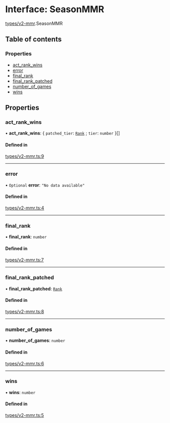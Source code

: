 # Interface: SeasonMMR

[types/v2-mmr](../modules/types_v2_mmr.md).SeasonMMR

## Table of contents

### Properties

- [act\_rank\_wins](types_v2_mmr.SeasonMMR.md#act_rank_wins)
- [error](types_v2_mmr.SeasonMMR.md#error)
- [final\_rank](types_v2_mmr.SeasonMMR.md#final_rank)
- [final\_rank\_patched](types_v2_mmr.SeasonMMR.md#final_rank_patched)
- [number\_of\_games](types_v2_mmr.SeasonMMR.md#number_of_games)
- [wins](types_v2_mmr.SeasonMMR.md#wins)

## Properties

### act\_rank\_wins

• **act\_rank\_wins**: { `patched_tier`: [`Rank`](../modules/types_general.md#rank) ; `tier`: `number`  }[]

#### Defined in

[types/v2-mmr.ts:9](https://github.com/jameslinimk/unofficial-valorant-api/blob/c148ced/package/src/types/v2-mmr.ts#L9)

___

### error

• `Optional` **error**: ``"No data available"``

#### Defined in

[types/v2-mmr.ts:4](https://github.com/jameslinimk/unofficial-valorant-api/blob/c148ced/package/src/types/v2-mmr.ts#L4)

___

### final\_rank

• **final\_rank**: `number`

#### Defined in

[types/v2-mmr.ts:7](https://github.com/jameslinimk/unofficial-valorant-api/blob/c148ced/package/src/types/v2-mmr.ts#L7)

___

### final\_rank\_patched

• **final\_rank\_patched**: [`Rank`](../modules/types_general.md#rank)

#### Defined in

[types/v2-mmr.ts:8](https://github.com/jameslinimk/unofficial-valorant-api/blob/c148ced/package/src/types/v2-mmr.ts#L8)

___

### number\_of\_games

• **number\_of\_games**: `number`

#### Defined in

[types/v2-mmr.ts:6](https://github.com/jameslinimk/unofficial-valorant-api/blob/c148ced/package/src/types/v2-mmr.ts#L6)

___

### wins

• **wins**: `number`

#### Defined in

[types/v2-mmr.ts:5](https://github.com/jameslinimk/unofficial-valorant-api/blob/c148ced/package/src/types/v2-mmr.ts#L5)
